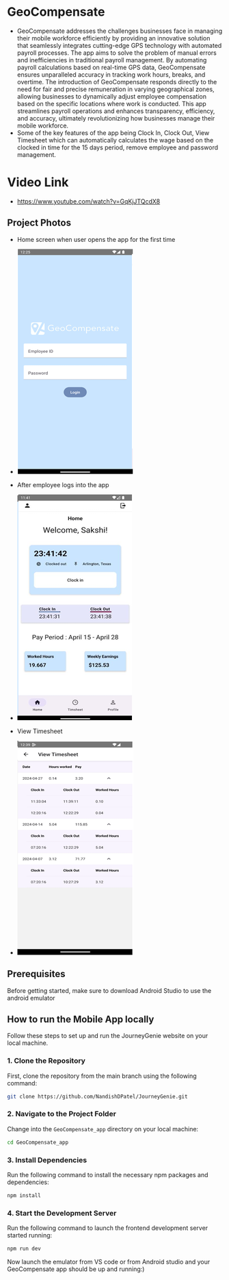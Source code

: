 # GeoCompensate
- GeoCompensate addresses the challenges businesses face in managing their mobile workforce efficiently by providing an innovative solution that seamlessly integrates cutting-edge GPS technology with automated payroll processes. The app aims to solve the problem of manual errors and inefficiencies in traditional payroll management. By automating payroll calculations based on real-time GPS data, GeoCompensate ensures unparalleled accuracy in tracking work hours, breaks, and overtime. The introduction of GeoCompensate responds directly to the need for fair and precise remuneration in varying geographical zones, allowing businesses to dynamically adjust employee compensation based on the specific locations where work is 
conducted. This app streamlines payroll operations and enhances transparency, efficiency, and accuracy, ultimately revolutionizing how businesses manage their mobile workforce.
- Some of the key features of the app being Clock In, Clock Out, View Timesheet which can automatically calculates the wage based on the clocked in time for the 15 days period, remove employee and password management.

# Video Link
- https://www.youtube.com/watch?v=GqKjJTQcdX8

## Project Photos
- Home screen when user opens the app for the first time
- ![Home Screen](images/homescreen.png)
  
- After employee logs into the app
- ![Landing Page](images/landingpage.png)

- View Timesheet
- ![View Timesheet](images/view_timesheet.png)

## Prerequisites
Before getting started, make sure to download Android Studio to use the android emulator 

## How to run the Mobile App locally
Follow these steps to set up and run the JourneyGenie website on your local machine.

### 1. Clone the Repository

First, clone the repository from the main branch using the following command:

```bash
git clone https://github.com/NandishDPatel/JourneyGenie.git
```

### 2. Navigate to the Project Folder

Change into the `GeoCompensate_app` directory on your local machine:

```bash
cd GeoCompensate_app
```

### 3. Install Dependencies

Run the following command to install the necessary npm packages and dependencies:

```bash
npm install
```

### 4. Start the Development Server

Run the following command to launch the frontend development server started running:

```bash
npm run dev
```

Now launch the emulator from VS code or from Android studio and your GeoCompensate app should be up and running:)

